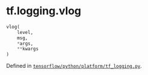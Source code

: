 <div itemscope itemtype="http://developers.google.com/ReferenceObject">
<meta itemprop="name" content="tf.logging.vlog" />
</div>

# tf.logging.vlog

``` python
vlog(
    level,
    msg,
    *args,
    **kwargs
)
```



Defined in [`tensorflow/python/platform/tf_logging.py`](https://www.tensorflow.org/code/tensorflow/python/platform/tf_logging.py).

